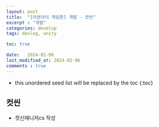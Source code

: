 ```yaml
---
layout: post
title:  "[이븐아이 게임톤] 개발 - 컷씬"
excerpt : "개발"
categories: develop
tags: devlog, unity

toc: true

date:   2024-02-06
last_modified_at: 2024-02-06
comments : true
---
```

* this unordered seed list will be replaced by the toc
{:toc}

## 컷씬
- 컷신매니저cs 작성

```cs

```